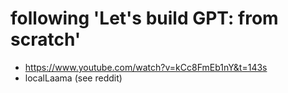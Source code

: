 # following 'Let's build GPT: from scratch'
- https://www.youtube.com/watch?v=kCc8FmEb1nY&t=143s
- localLaama (see reddit)